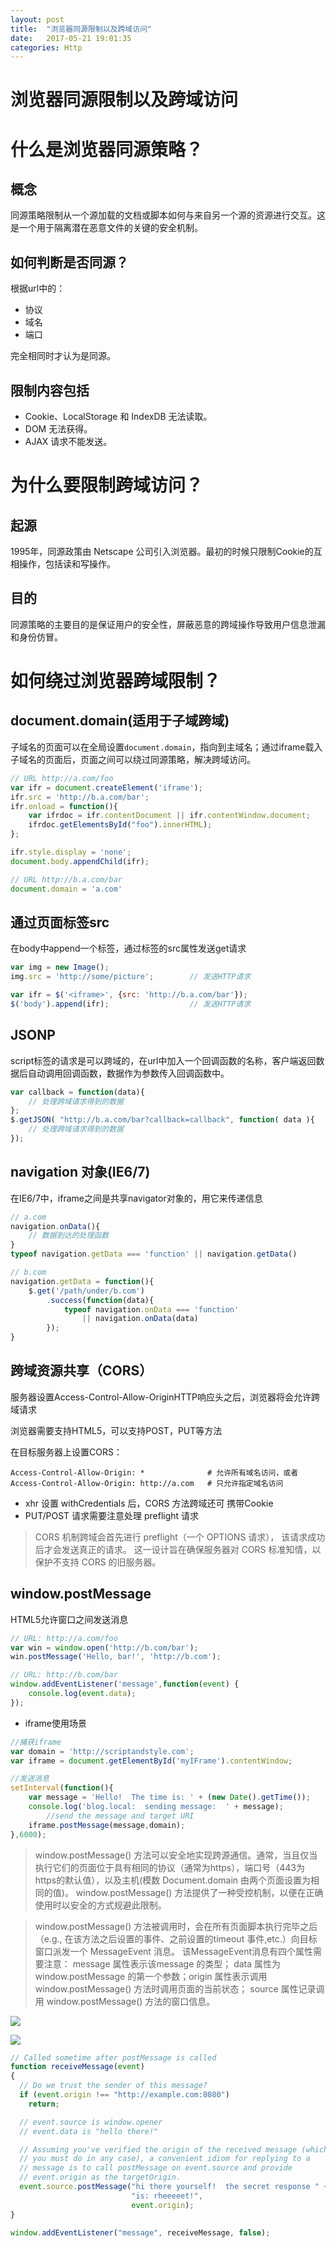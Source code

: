 ```yaml
---
layout: post
title:  "浏览器同源限制以及跨域访问"
date:   2017-05-21 19:01:35
categories: Http
---
```


# 浏览器同源限制以及跨域访问

# 什么是浏览器同源策略？

## 概念

同源策略限制从一个源加载的文档或脚本如何与来自另一个源的资源进行交互。这是一个用于隔离潜在恶意文件的关键的安全机制。

## 如何判断是否同源？

根据url中的：

- 协议
- 域名
- 端口

完全相同时才认为是同源。

## 限制内容包括

- Cookie、LocalStorage 和 IndexDB 无法读取。
- DOM 无法获得。
- AJAX 请求不能发送。

# 为什么要限制跨域访问？

## 起源
1995年，同源政策由 Netscape 公司引入浏览器。最初的时候只限制Cookie的互相操作，包括读和写操作。

## 目的
同源策略的主要目的是保证用户的安全性，屏蔽恶意的跨域操作导致用户信息泄漏和身份仿冒。

# 如何绕过浏览器跨域限制？

## document.domain(适用于子域跨域)

子域名的页面可以在全局设置`document.domain`，指向到主域名；通过iframe载入子域名的页面后，页面之间可以绕过同源策略，解决跨域访问。

```js
// URL http://a.com/foo
var ifr = document.createElement('iframe');
ifr.src = 'http://b.a.com/bar'; 
ifr.onload = function(){
    var ifrdoc = ifr.contentDocument || ifr.contentWindow.document;
    ifrdoc.getElementsById("foo").innerHTML);
};

ifr.style.display = 'none';
document.body.appendChild(ifr);
```

```js
// URL http://b.a.com/bar
document.domain = 'a.com'
```

## 通过页面标签src

在body中append一个标签，通过标签的src属性发送get请求

```js
var img = new Image();
img.src = 'http://some/picture';        // 发送HTTP请求

var ifr = $('<iframe>', {src: 'http://b.a.com/bar'});
$('body').append(ifr);                  // 发送HTTP请求
```
## JSONP

script标签的请求是可以跨域的，在url中加入一个回调函数的名称，客户端返回数据后自动调用回调函数，数据作为参数传入回调函数中。

```js
var callback = function(data){
    // 处理跨域请求得到的数据
};
$.getJSON( "http://b.a.com/bar?callback=callback", function( data ){
    // 处理跨域请求得到的数据
});
```
## navigation 对象(IE6/7)

在IE6/7中，iframe之间是共享navigator对象的，用它来传递信息

```js
// a.com
navigation.onData(){
    // 数据到达的处理函数
}
typeof navigation.getData === 'function' || navigation.getData()
```
```js
// b.com
navigation.getData = function(){
    $.get('/path/under/b.com')
        .success(function(data){
            typeof navigation.onData === 'function'
                || navigation.onData(data)
        });
}
```
## 跨域资源共享（CORS）

服务器设置Access-Control-Allow-OriginHTTP响应头之后，浏览器将会允许跨域请求

浏览器需要支持HTML5，可以支持POST，PUT等方法

在目标服务器上设置CORS：
```
Access-Control-Allow-Origin: *              # 允许所有域名访问，或者
Access-Control-Allow-Origin: http://a.com   # 只允许指定域名访问
```

- xhr 设置 withCredentials 后，CORS 方法跨域还可 携带Cookie
- PUT/POST 请求需要注意处理 preflight 请求
> CORS 机制跨域会首先进行 preflight（一个 OPTIONS 请求）， 该请求成功后才会发送真正的请求。 这一设计旨在确保服务器对 CORS 标准知情，以保护不支持 CORS 的旧服务器。

## window.postMessage

HTML5允许窗口之间发送消息

```js
// URL: http://a.com/foo
var win = window.open('http://b.com/bar');
win.postMessage('Hello, bar!', 'http://b.com'); 
```

```js
// URL: http://b.com/bar
window.addEventListener('message',function(event) {
    console.log(event.data);
});
```
- iframe使用场景
```js
//捕获iframe
var domain = 'http://scriptandstyle.com';
var iframe = document.getElementById('myIFrame').contentWindow;

//发送消息
setInterval(function(){
	var message = 'Hello!  The time is: ' + (new Date().getTime());
	console.log('blog.local:  sending message:  ' + message);
        //send the message and target URI
	iframe.postMessage(message,domain); 
},6000);
```

> window.postMessage() 方法可以安全地实现跨源通信。通常，当且仅当执行它们的页面位于具有相同的协议（通常为https），端口号（443为https的默认值），以及主机(模数 Document.domain 由两个页面设置为相同的值)。 window.postMessage() 方法提供了一种受控机制，以便在正确使用时以安全的方式规避此限制。

> window.postMessage() 方法被调用时，会在所有页面脚本执行完毕之后（e.g., 在该方法之后设置的事件、之前设置的timeout 事件,etc.）向目标窗口派发一个  MessageEvent 消息。 该MessageEvent消息有四个属性需要注意： message 属性表示该message 的类型； data 属性为 window.postMessage 的第一个参数；origin 属性表示调用window.postMessage() 方法时调用页面的当前状态； source 属性记录调用 window.postMessage() 方法的窗口信息。


![](/images/2017-05-21-21-24-05.jpg)


![](/images/2017-05-21-21-26-43.jpg)

```js
// Called sometime after postMessage is called
function receiveMessage(event)
{
  // Do we trust the sender of this message?
  if (event.origin !== "http://example.com:8080")
    return;

  // event.source is window.opener
  // event.data is "hello there!"

  // Assuming you've verified the origin of the received message (which
  // you must do in any case), a convenient idiom for replying to a
  // message is to call postMessage on event.source and provide
  // event.origin as the targetOrigin.
  event.source.postMessage("hi there yourself!  the secret response " +
                           "is: rheeeeet!",
                           event.origin);
}

window.addEventListener("message", receiveMessage, false);
```
